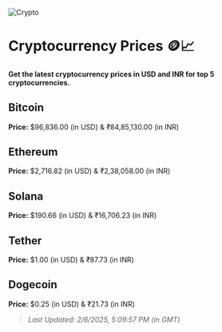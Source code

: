 
![Crypto](https://www.techguide.com.au/wp-content/uploads/2020/11/crypto3.jpeg)

# Cryptocurrency Prices 🪙📈

#### Get the latest cryptocurrency prices in USD and INR for top 5 cryptocurrencies.

## Bitcoin

**Price:** $96,836.00 (in USD) & ₹84,85,130.00 (in INR)

## Ethereum

**Price:** $2,716.82 (in USD) & ₹2,38,058.00 (in INR)

## Solana

**Price:** $190.66 (in USD) & ₹16,706.23 (in INR)

## Tether

**Price:** $1.00 (in USD) & ₹87.73 (in INR)

## Dogecoin

**Price:** $0.25 (in USD) & ₹21.73 (in INR)

> _Last Updated: 2/6/2025, 5:09:57 PM (in GMT)_
